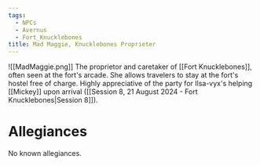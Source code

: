 ```yaml
---
tags:
  - NPCs
  - Avernus
  - Fort_Knucklebones
title: Mad Maggie, Knucklebones Proprieter
---
```

![[MadMaggie.png]]
The proprietor and caretaker of [[Fort Knucklebones]], often seen at the fort's arcade. She allows travelers to stay at the fort's hostel free of charge. Highly appreciative of the party for Ilsa-vyx's helping [[Mickey]] upon arrival ([[Session 8, 21 August 2024 - Fort Knucklebones|Session 8]]).
# Allegiances
No known allegiances.